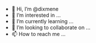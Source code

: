 - 👋 Hi, I’m @dixmene
- 👀 I’m interested in ...
- 🌱 I’m currently learning ...
- 💞️ I’m looking to collaborate on ...
- 📫 How to reach me ...

<!---
dixmene/dixmene is a ✨ special ✨ repository because its `README.md` (this file) appears on your GitHub profile.
You can click the Preview link to take a look at your changes.
--->
